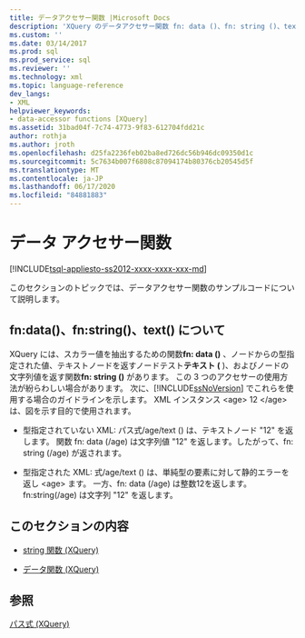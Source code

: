 ```yaml
---
title: データアクセサー関数 |Microsoft Docs
description: 'XQuery のデータアクセサー関数 fn: data ()、fn: string ()、text () を使用する方法について説明します。'
ms.custom: ''
ms.date: 03/14/2017
ms.prod: sql
ms.prod_service: sql
ms.reviewer: ''
ms.technology: xml
ms.topic: language-reference
dev_langs:
- XML
helpviewer_keywords:
- data-accessor functions [XQuery]
ms.assetid: 31bad04f-7c74-4773-9f83-612704fdd21c
author: rothja
ms.author: jroth
ms.openlocfilehash: d25fa2236feb02ba8ed726dc56b946dc09350d1c
ms.sourcegitcommit: 5c7634b007f6808c87094174b80376cb20545d5f
ms.translationtype: MT
ms.contentlocale: ja-JP
ms.lasthandoff: 06/17/2020
ms.locfileid: "84881883"
---
```

# <a name="data-accessor-functions"></a>データ アクセサー関数
[!INCLUDE[tsql-appliesto-ss2012-xxxx-xxxx-xxx-md](../includes/tsql-appliesto-ss2012-xxxx-xxxx-xxx-md.md)]

  このセクションのトピックでは、データアクセサー関数のサンプルコードについて説明します。  
  
## <a name="understanding-fndata-fnstring-and-text"></a>fn:data()、fn:string()、text() について  
 XQuery には、スカラー値を抽出するための関数**fn: data ()** 、ノードからの型指定された値、テキストノードを返すノードテスト**テキスト (** )、およびノードの文字列値を返す関数**fn: string ()** があります。 この 3 つのアクセサーの使用方法が紛らわしい場合があります。 次に、[!INCLUDE[ssNoVersion](../includes/ssnoversion-md.md)] でこれらを使用する場合のガイドラインを示します。 XML インスタンス \<age> 12 \</age> は、図を示す目的で使用されます。  
  
-   型指定されていない XML: パス式/age/text () は、テキストノード "12" を返します。 関数 fn: data (/age) は文字列値 "12" を返します。したがって、fn: string (/age) が返されます。  
  
-   型指定された XML: 式/age/text () は、単純型の要素に対して静的エラーを返し \<age> ます。 一方、fn: data (/age) は整数12を返します。 fn:string(/age) は文字列 "12" を返します。  
  
## <a name="in-this-section"></a>このセクションの内容  
  
-   [string 関数 &#40;XQuery&#41;](../xquery/data-accessor-functions-string-xquery.md)  
  
-   [データ関数 &#40;XQuery&#41;](../xquery/data-accessor-functions-data-xquery.md)  
  
## <a name="see-also"></a>参照  
 [パス式 &#40;XQuery&#41;](../xquery/path-expressions-xquery.md)  
  
  
